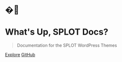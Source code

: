 # �📃

<h1 id="cover-heading">
  What's Up, SPLOT Docs?
</h1>

> Documentation for the SPLOT WordPress Themes

[Explore](home)
[GitHub](https://github.com/cogdog/splotdocs)
